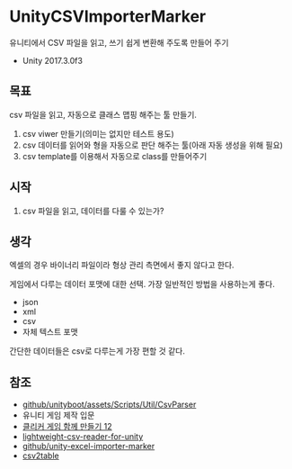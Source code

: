 # UnityCSVImporterMarker

유니티에서 CSV 파일을 읽고, 쓰기 쉽게 변환해 주도록 만들어 주기

- Unity 2017.3.0f3

## 목표

csv 파일을 읽고, 자동으로 클래스 맵핑 해주는 툴 만들기.

1. csv viwer 만들기(의미는 없지만 테스트 용도)
2. csv 데이터를 읽어와 형을 자동으로 판단 해주는 툴(아래 자동 생성을 위해 필요)
2. csv template를 이용해서 자동으로 class를 만들어주기

## 시작

1. csv 파일을 읽고, 데이터를 다룰 수 있는가?

## 생각

엑셀의 경우 바이너리 파일이라 형상 관리 측면에서 좋지 않다고 한다.

게임에서 다루는 데이터 포맷에 대한 선택. 가장 일반적인 방법을 사용하는게 좋다.

- json
- xml
- csv
- 자체 텍스트 포맷

간단한 데이터들은 csv로 다루는게 가장 편할 것 같다.

## 참조

- [github/unityboot/assets/Scripts/Util/CsvParser](https://github.com/YacL/unityboot)
- 유니티 게임 제작 입문
- [클리커 게임 함께 만들기 12](http://blog.naver.com/moibios/220740010492)
- [lightweight-csv-reader-for-unity](https://bravenewmethod.com/2014/09/13/lightweight-csv-reader-for-unity)
- [github/unity-excel-importer-marker](https://github.com/tsubaki/Unity-Excel-Importer-Maker)
- [csv2table](https://www.assetstore.unity3d.com/kr/#!/content/36443)